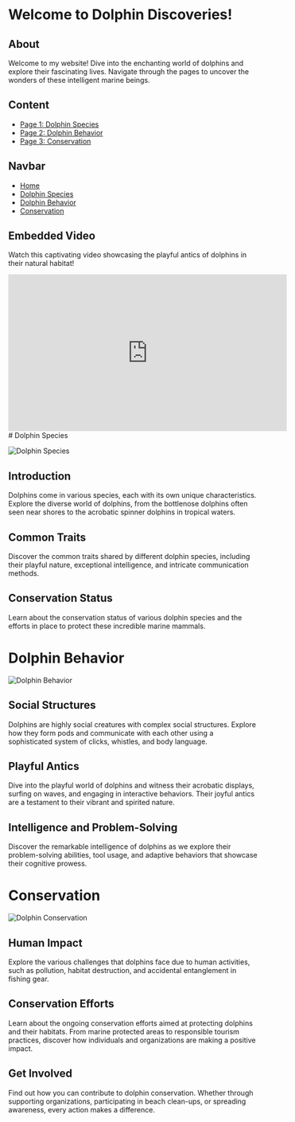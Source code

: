 # Welcome to Dolphin Discoveries!

## About
Welcome to my website! Dive into the enchanting world of dolphins and explore their fascinating lives. Navigate through the pages to uncover the wonders of these intelligent marine beings.

## Content
- [Page 1: Dolphin Species](dolphin_species.md)
- [Page 2: Dolphin Behavior](dolphin_behavior.md)
- [Page 3: Conservation](dolphin_conservation.md)

## Navbar
- [Home](index.md)
- [Dolphin Species](dolphin_species.md)
- [Dolphin Behavior](dolphin_behavior.md)
- [Conservation](dolphin_conservation.md)

## Embedded Video
Watch this captivating video showcasing the playful antics of dolphins in their natural habitat!

<iframe width="560" height="315" src="https://www.youtube.com/embed/your-video-id" frameborder="0" allowfullscreen></iframe>
# Dolphin Species

![Dolphin Species](url-to-dolphin-species-image)

## Introduction
Dolphins come in various species, each with its own unique characteristics. Explore the diverse world of dolphins, from the bottlenose dolphins often seen near shores to the acrobatic spinner dolphins in tropical waters.

## Common Traits
Discover the common traits shared by different dolphin species, including their playful nature, exceptional intelligence, and intricate communication methods.

## Conservation Status
Learn about the conservation status of various dolphin species and the efforts in place to protect these incredible marine mammals.

# Dolphin Behavior

![Dolphin Behavior](url-to-dolphin-behavior-image)

## Social Structures
Dolphins are highly social creatures with complex social structures. Explore how they form pods and communicate with each other using a sophisticated system of clicks, whistles, and body language.

## Playful Antics
Dive into the playful world of dolphins and witness their acrobatic displays, surfing on waves, and engaging in interactive behaviors. Their joyful antics are a testament to their vibrant and spirited nature.

## Intelligence and Problem-Solving
Discover the remarkable intelligence of dolphins as we explore their problem-solving abilities, tool usage, and adaptive behaviors that showcase their cognitive prowess.

# Conservation

![Dolphin Conservation](url-to-dolphin-conservation-image)

## Human Impact
Explore the various challenges that dolphins face due to human activities, such as pollution, habitat destruction, and accidental entanglement in fishing gear.

## Conservation Efforts
Learn about the ongoing conservation efforts aimed at protecting dolphins and their habitats. From marine protected areas to responsible tourism practices, discover how individuals and organizations are making a positive impact.

## Get Involved
Find out how you can contribute to dolphin conservation. Whether through supporting organizations, participating in beach clean-ups, or spreading awareness, every action makes a difference.
